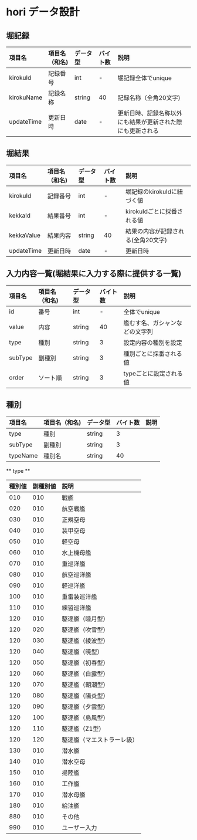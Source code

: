 # hori データ設計

## 堀記録

| 項目名 | 項目名（和名) | データ型 | バイト数 | 説明 |
|:-|:-|:-|:-|:-|
| kirokuId | 記録番号 | int | - | 堀記録全体でunique |
| kirokuName | 記録名称 | string | 40 | 記録名称（全角20文字) |
| updateTime | 更新日時 | date | - | 更新日時、記録名称以外にも結果が更新された際にも更新される|

## 堀結果

| 項目名 | 項目名（和名) | データ型 | バイト数 | 説明 |
|:-|:-|:-|:-|:-|
| kirokuId | 記録番号 | int | - | 堀記録のkirokuIdに紐づく値 |
| kekkaId | 結果番号 | int | - | kirokuIdごとに採番される値 |
| kekkaValue | 結果内容 | string | 40 | 結果の内容が記録される(全角20文字) |
| updateTime | 更新日時 | date | - | 更新日時 |

## 入力内容一覧(堀結果に入力する際に提供する一覧)

| 項目名 | 項目名（和名) | データ型 | バイト数 | 説明 |
|:-|:-|:-|:-|:-|
| id | 番号 | int | - | 全体でunique |
| value | 内容 | string | 40 | 艦むす名、ガシャンなどの文字列 |
| type | 種別 | string | 3 | 設定内容の種別を設定 |
| subType | 副種別 | string | 3 | 種別ごとに採番される値 |
| order | ソート順 | string | 3 | typeごとに設定される値 |

## 種別

| 項目名 | 項目名（和名) | データ型 | バイト数 | 説明 |
|:-|:-|:-|:-|:-|
| type | 種別 | string | 3 | |
| subType | 副種別 | string | 3 | |
| typeName | 種別名 | string | 40 |  |

** type **

| 種別値 | 副種別値 | 説明 |
|:-|:-|:-|
| 010 | 010 | 戦艦 |
| 020 | 010 | 航空戦艦 |
| 030 | 010 | 正規空母 |
| 040 | 010 | 装甲空母 |
| 050 | 010 | 軽空母 |
| 060 | 010 | 水上機母艦 |
| 070 | 010 | 重巡洋艦 |
| 080 | 010 | 航空巡洋艦 |
| 090 | 010 | 軽巡洋艦 |
| 100 | 010 | 重雷装巡洋艦 |
| 110 | 010 | 練習巡洋艦 |
| 120 | 010 | 駆逐艦（睦月型） |
| 120 | 020 | 駆逐艦（吹雪型） |
| 120 | 030 | 駆逐艦（綾波型） |
| 120 | 040 | 駆逐艦（暁型） |
| 120 | 050 | 駆逐艦（初春型） |
| 120 | 060 | 駆逐艦（白露型） |
| 120 | 070 | 駆逐艦（朝潮型） |
| 120 | 080 | 駆逐艦（陽炎型） |
| 120 | 090 | 駆逐艦（夕雲型） |
| 120 | 100 | 駆逐艦（島風型） |
| 120 | 110 | 駆逐艦（Z1型） |
| 120 | 120 | 駆逐艦（マエストラーレ級） |
| 130 | 010 | 潜水艦 |
| 140 | 010 | 潜水空母 |
| 150 | 010 | 揚陸艦 |
| 160 | 010 | 工作艦 |
| 170 | 010 | 潜水母艦 |
| 180 | 010 | 給油艦 |
| 880 | 010 | その他 |
| 990 | 010 | ユーザー入力 |

